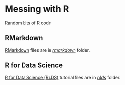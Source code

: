 # Messing with R
Random bits of R code

## RMarkdown
[RMarkdown](https://rmarkdown.rstudio.com) files are in _[rmarkdown](rmarkdown/)_ folder.

## R for Data Science
[R for Data Science (R4DS)](https://r4ds.hadley.nz) tutorial files are in _[r4ds](r4ds/)_ folder.
